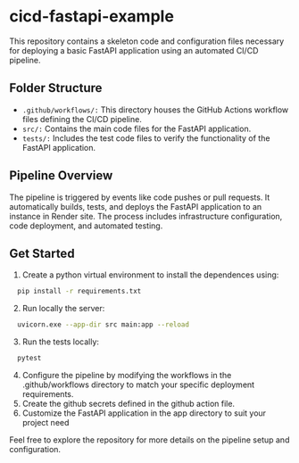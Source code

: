 # cicd-fastapi-example

This repository contains a skeleton code and configuration files necessary for deploying a basic FastAPI application using an automated CI/CD pipeline.

## Folder Structure
- `.github/workflows/:` This directory houses the GitHub Actions workflow files defining the CI/CD pipeline.
- `src/:` Contains the main code files for the FastAPI application.
- `tests/:` Includes the test code files to verify the functionality of the FastAPI application.

  
## Pipeline Overview
The pipeline is triggered by events like code pushes or pull requests. It automatically builds, tests, and deploys the FastAPI application to an instance in Render site. The process includes infrastructure configuration, code deployment, and automated testing.

## Get Started
1. Create a python virtual environment to install the dependences using:
```bash
  pip install -r requirements.txt
```
2. Run locally the server:
```bash
  uvicorn.exe --app-dir src main:app --reload
```
3. Run the tests locally:
```bash
  pytest
```
4. Configure the pipeline by modifying the workflows in the .github/workflows directory to match your specific deployment requirements.
5. Create the github secrets defined in the github action file.
6. Customize the FastAPI application in the app directory to suit your project need
   
Feel free to explore the repository for more details on the pipeline setup and configuration.

